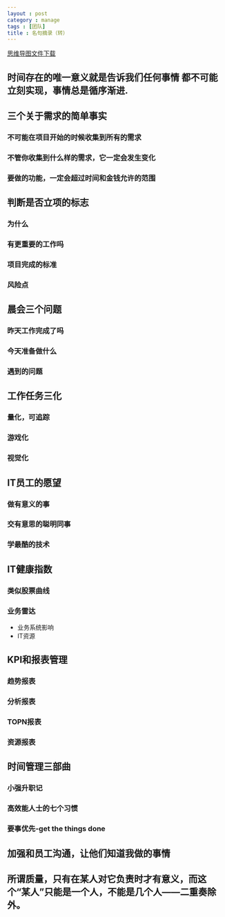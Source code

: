 ```yaml
---
layout : post
category : manage
tags : [团队]
title : 名句摘录（转）
---
```

[思维导图文件下载](https://docs.google.com/file/d/0B1DrsqrLRzeIRWMyNGNtY3pUdlU/edit?usp=sharing)

## 时间存在的唯一意义就是告诉我们任何事情 都不可能立刻实现，事情总是循序渐进.


## 三个关于需求的简单事实


### 不可能在项目开始的时候收集到所有的需求


### 不管你收集到什么样的需求，它一定会发生变化


### 要做的功能，一定会超过时间和金钱允许的范围


## 判断是否立项的标志


### 为什么


### 有更重要的工作吗


### 项目完成的标准


### 风险点


## 晨会三个问题


### 昨天工作完成了吗


### 今天准备做什么


### 遇到的问题


## 工作任务三化


### 量化，可追踪


### 游戏化


### 视觉化


## IT员工的愿望


### 做有意义的事


### 交有意思的聪明同事


### 学最酷的技术


## IT健康指数


### 类似股票曲线


### 业务雷达

- 业务系统影响
- IT资源

## KPI和报表管理


### 趋势报表


### 分析报表


### TOPN报表


### 资源报表


## 时间管理三部曲


### 小强升职记


### 高效能人士的七个习惯


### 要事优先-get the things done


## 加强和员工沟通，让他们知道我做的事情


## 所谓质量，只有在某人对它负责时才有意义，而这个“某人”只能是一个人，不能是几个人——二重奏除外。
